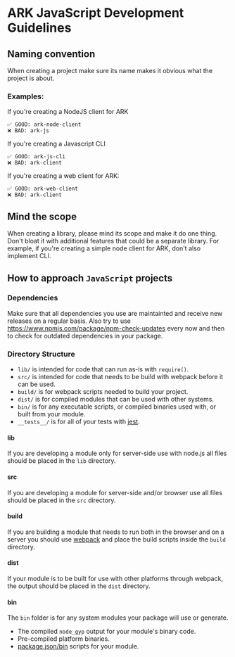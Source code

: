 # ARK JavaScript Development Guidelines

## Naming convention

When creating a project make sure its name makes it obvious what the project is about.

### Examples:

If you're creating a NodeJS client for ARK
```
✅ GOOD: ark-node-client
❌ BAD: ark-js
```

If you're creating a Javascript CLI

```
✅ GOOD: ark-js-cli
❌ BAD: ark-client
```

If you're creating a web client for ARK:
```
✅ GOOD: ark-web-client
❌ BAD: ark-client
```

## Mind the scope

When creating a library, please mind its scope and make it do one thing. Don't bloat it with additional features that could be a separate library. For example, if you're creating a simple node client for ARK, don't also implement CLI.

## How to approach `JavaScript` projects

### Dependencies

Make sure that all dependencies you use are maintainted and receive new releases on a regular basis. Also try to use https://www.npmjs.com/package/npm-check-updates every now and then to check for outdated dependencies in your package.

### Directory Structure

* `lib/` is intended for code that can run as-is with `require()`.
* `src/` is intended for code that needs to be build with webpack before it can be used.
* `build/` is for webpack scripts needed to build your project.
* `dist/` is for compiled modules that can be used with other systems.
* `bin/` is for any executable scripts, or compiled binaries used with, or built from your module.
* `__tests__/` is for all of your tests with [jest](https://github.com/facebook/jest).

#### lib

If you are developing a module only for server-side use with node.js all files should be placed in the `lib` directory.

#### src

If you are developing a module for server-side and/or browser use all files should be placed in the `src` directory.

#### build

If you are building a module that needs to run both in the browser and on a server you should use [webpack](https://github.com/webpack/webpack) and place the build scripts inside the `build` directory.

#### dist

If your module is to be built for use with other platforms through webpack, the output should be placed in the `dist` directory.

#### bin

The `bin` folder is for any system modules your package will use or generate.

* The compiled `node_gyp` output for your module's binary code.
* Pre-compiled platform binaries.
* [package.json/bin](https://docs.npmjs.com/files/package.json#bin) scripts for your module.
